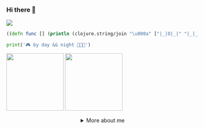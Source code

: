 ### Hi there 👋

<!--
**best-lucky1030/best-lucky1030** is a ✨ _special_ ✨ repository because its `README.md` (this file) appears on your GitHub profile.

Here are some ideas to get you started:

- 🔭 I’m currently working on ...
- 🌱 I’m currently learning ...
- 👯 I’m looking to collaborate on ...
- 🤔 I’m looking for help with ...
- 💬 Ask me about ...
- 📫 How to reach me: ...
- 😄 Pronouns: ...
- ⚡ Fun fact: ...
-->

![](https://komarev.com/ghpvc/?username=best-lucky1030&color=yellow)

```clojure
((defn func [] (println (clojure.string/join "\u000a" ["|_|O|_|" "|_|_|O|" "|O|O|O|"]))))
```

```python
print('🎮 by day && night 👨🏻‍💻')
```

<p>
<img align="" height="150px" src="https://github-readme-stats.vercel.app/api/top-langs/?username=best-lucky1030&exclude_repo=best-lucky1030.github.io,free-for-dev&layout=compact&langs_count=8&theme=radical">
<!-- <img align="right" height="150px" src="https://github-readme-stats.anuraghazra1.vercel.app/api?username=best-lucky1030&count_private=true&include_all_commits=true&hide=contribs&show_icons=true&theme=radical"> -->
  <img align="" height="150px" src="https://github-readme-stats.vercel.app/api?username=best-lucky1030&sshow_icons=true&theme=radical&count_private=true">
</p>

<!-- [![Top Langs](https://github-readme-stats.vercel.app/api/top-langs/?username=best-lucky1030&exclude_repo=best-lucky1030.github.io,free-for-dev&layout=compact&langs_count=8&theme=radical)](https://github.com/best-lucky1030) -->
<!-- <p><img align="center" src="https://github-readme-streak-stats.herokuapp.com/?user=best-lucky1030&theme=radical" alt="best-lucky1030" /></p>  -->

<!-- [![BestLucky's GitHub stats](https://github-readme-stats.anuraghazra1.vercel.app/api?username=best-lucky1030&count_private=true&include_all_commits=true&hide=contribs&show_icons=true&theme=radical)](https://github.com/best-lucky1030) -->

<details align="center">
  <summary>More about me</summary>
  
It was a joke, there is no more info here  `¯\_(ツ)_/¯`

If you want to know more about me just send me a mail to bestlucky1030@gmail.com and I would gladly answer your questions or try to help you out with whatever you need! 

<sub>In fact, if you think about it, this above was actually more information about me :)<sub> 

</details>
  

